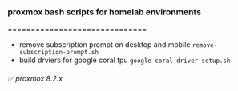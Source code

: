 ###  proxmox bash scripts for homelab environments
==============================


- remove subscription prompt on desktop and mobile `remove-subscription-prompt.sh`
- build drviers for google coral tpu `google-coral-driver-setup.sh`

###### ✅ proxmox 8.2.x
